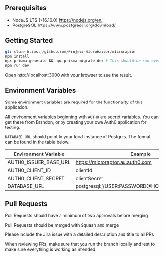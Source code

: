 ## Prerequisites

- NodeJS LTS (>16.16.0) https://nodejs.org/en/
- PostgreSQL https://www.postgresql.org/download/

## Getting Started

```bash
git clone https://github.com/Project-MicroRaptor/microraptor
npm install
npx prisma generate && npx prisma migrate dev # This should be run every time a new migration is added
npm run dev
```

Open [http://localhost:3000](http://localhost:3000) with your browser to see the result.

## Environment Variables

Some environment variables are required for the functionality of this application.

All environment variables beginning with `AUTH0` are secret variables. You can get these from Brandon, or by creating your own Auth0 application for testing.

`DATABASE_URL` should point to your local instance of Postgres. The format can be found in the table below.

| Environment Variable  | Example                                       |
|-----------------------|-----------------------------------------------|
| AUTH0_ISSUER_BASE_URL | https://microraptor.au.auth0.com              |
| AUTH0_CLIENT_ID       | clientId                                      |
| AUTH0_CLIENT_SECRET   | clientSecret                                  |
| DATABASE_URL          | postgresql://USER:PASSWORD@HOST:PORT/DATABASE |

## Pull Requests

Pull Requests should have a minimum of two approvals before merging

Pull Requests should be merged with Squash and merge

Please include the Jira issue with a detailed description and title to all PRs

When reviewing PRs, make sure that you run the branch locally and test to make sure everything is working as intended.